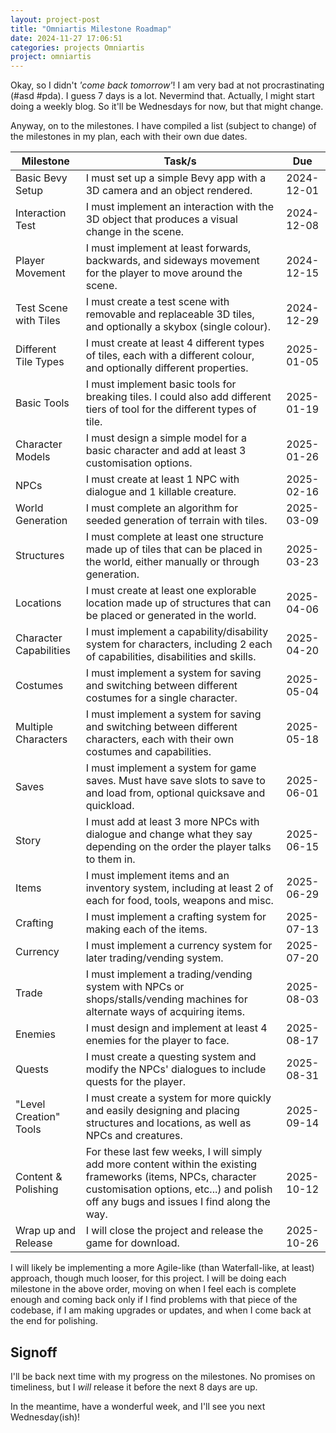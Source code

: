 ```yaml
---
layout: project-post
title: "Omniartis Milestone Roadmap"
date: 2024-11-27 17:06:51
categories: projects Omniartis
project: omniartis
---
```


Okay, so I didn't *'come back tomorrow'*! I am very bad at not procrastinating (#asd #pda). I guess 7 days is a lot. Nevermind that. Actually, I might start doing a weekly blog. So it'll be Wednesdays for now, but that might change.

Anyway, on to the milestones. I have compiled a list (subject to change) of the milestones in my plan, each with their own due dates.

| Milestone              | Task/s                                                                                                                                                                                                  |    Due     |
|------------------------|---------------------------------------------------------------------------------------------------------------------------------------------------------------------------------------------------------|:----------:|
| Basic Bevy Setup       | I must set up a simple Bevy app with a 3D camera and an object rendered.                                                                                                                                | 2024-12-01 |
| Interaction Test       | I must implement an interaction with the 3D object that produces a visual change in the scene.                                                                                                          | 2024-12-08 |
| Player Movement        | I must implement at least forwards, backwards, and sideways movement for the player to move around the scene.                                                                                           | 2024-12-15 |
| Test Scene with Tiles  | I must create a test scene with removable and replaceable 3D tiles, and optionally a skybox (single colour).                                                                                            | 2024-12-29 |
| Different Tile Types   | I must create at least 4 different types of tiles, each with a different colour, and optionally different properties.                                                                                   | 2025-01-05 |
| Basic Tools            | I must implement basic tools for breaking tiles. I could also add different tiers of tool for the different types of tile.                                                                              | 2025-01-19 |
| Character Models       | I must design a simple model for a basic character and add at least 3 customisation options.                                                                                                            | 2025-01-26 |
| NPCs                   | I must create at least 1 NPC with dialogue and 1 killable creature.                                                                                                                                     | 2025-02-16 |
| World Generation       | I must complete an algorithm for seeded generation of terrain with tiles.                                                                                                                               | 2025-03-09 |
| Structures             | I must complete at least one structure made up of tiles that can be placed in the world, either manually or through generation.                                                                         | 2025-03-23 |
| Locations              | I must create at least one explorable location made up of structures that can be placed or generated in the world.                                                                                      | 2025-04-06 |
| Character Capabilities | I must implement a capability/disability system for characters, including 2 each of capabilities, disabilities and skills.                                                                              | 2025-04-20 |
| Costumes               | I must implement a system for saving and switching between different costumes for a single character.                                                                                                   | 2025-05-04 |
| Multiple Characters    | I must implement a system for saving and switching between different characters, each with their own costumes and capabilities.                                                                         | 2025-05-18 |
| Saves                  | I must implement a system for game saves. Must have save slots to save to and load from, optional quicksave and quickload.                                                                              | 2025-06-01 |
| Story                  | I must add at least 3 more NPCs with dialogue and change what they say depending on the order the player talks to them in.                                                                              | 2025-06-15 |
| Items                  | I must implement items and an inventory system, including at least 2 of each for food, tools, weapons and misc.                                                                                         | 2025-06-29 |
| Crafting               | I must implement a crafting system for making each of the items.                                                                                                                                        | 2025-07-13 |
| Currency               | I must implement a currency system for later trading/vending system.                                                                                                                                    | 2025-07-20 |
| Trade                  | I must implement a trading/vending system with NPCs or shops/stalls/vending machines for alternate ways of acquiring items.                                                                             | 2025-08-03 |
| Enemies                | I must design and implement at least 4 enemies for the player to face.                                                                                                                                  | 2025-08-17 |
| Quests                 | I must create a questing system and modify the NPCs' dialogues to include quests for the player.                                                                                                        | 2025-08-31 |
| "Level Creation" Tools | I must create a system for more quickly and easily designing and placing structures and locations, as well as NPCs and creatures.                                                                       | 2025-09-14 |
| Content & Polishing    | For these last few weeks, I will simply add more content within the existing frameworks (items, NPCs, character customisation options, etc...) and polish off any bugs and issues I find along the way. | 2025-10-12 |
| Wrap up and Release    | I will close the project and release the game for download.                                                                                                                                             | 2025-10-26 |

I will likely be implementing a more Agile-like (than Waterfall-like, at least) approach, though much looser, for this project. I will be doing each milestone in the above order, moving on when I feel each is complete enough and coming back only if I find problems with that piece of the codebase, if I am making upgrades or updates, and when I come back at the end for polishing.

## Signoff

I'll be back next time with my progress on the milestones. No promises on timeliness, but I *will* release it before the next 8 days are up.

In the meantime, have a wonderful week, and I'll see you next Wednesday(ish)!
